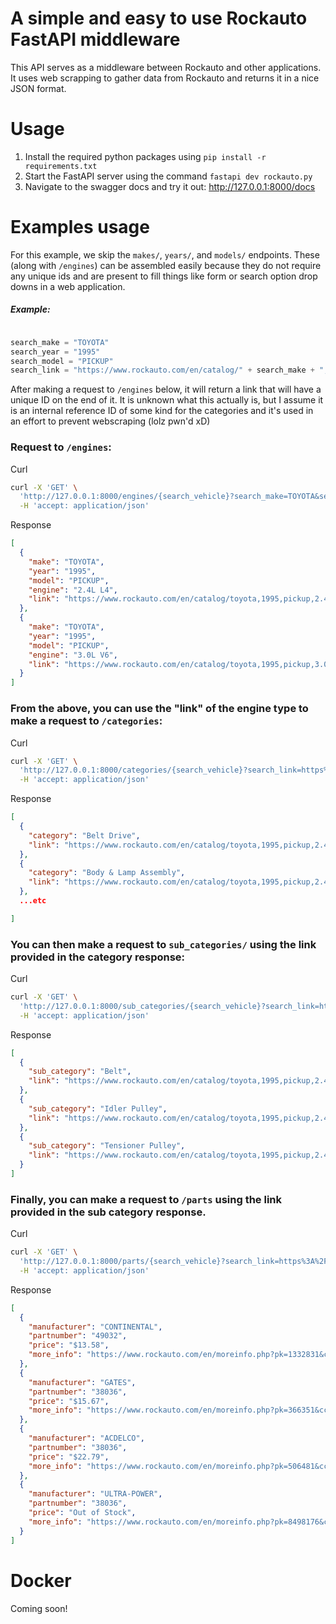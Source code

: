 # A simple and easy to use Rockauto FastAPI middleware

This API serves as a middleware between Rockauto and other applications. It uses web scrapping to gather data from Rockauto and returns it in a nice JSON format.


# Usage

1. Install the required python packages using `pip install -r requirements.txt`
2. Start the FastAPI server using the command `fastapi dev rockauto.py`
3. Navigate to the swagger docs and try it out: http://127.0.0.1:8000/docs

# Examples usage

For this example, we skip the `makes/`, `years/`, and `models/` endpoints. These (along with `/engines`) can be assembled easily because they do not require any unique ids and are present to fill things like form or search option drop downs in a web application.
##### Example:
```python

search_make = "TOYOTA"
search_year = "1995"
search_model = "PICKUP"
search_link = "https://www.rockauto.com/en/catalog/" + search_make + "," + search_year + "," + search_model

```
After making a request to `/engines` below, it will return a link that will have a unique ID on the end of it. It is unknown what this actually is, but I assume it is an internal reference ID of some kind for the categories and it's used in an effort to prevent webscraping (lolz pwn'd xD)

### Request to `/engines`:
Curl
```bash 
curl -X 'GET' \
  'http://127.0.0.1:8000/engines/{search_vehicle}?search_make=TOYOTA&search_year=1995&search_model=PICKUP' \
  -H 'accept: application/json'
```
Response
```json
[
  {
    "make": "TOYOTA",
    "year": "1995",
    "model": "PICKUP",
    "engine": "2.4L L4",
    "link": "https://www.rockauto.com/en/catalog/toyota,1995,pickup,2.4l+l4,1278097"
  },
  {
    "make": "TOYOTA",
    "year": "1995",
    "model": "PICKUP",
    "engine": "3.0L V6",
    "link": "https://www.rockauto.com/en/catalog/toyota,1995,pickup,3.0l+v6,1278110"
  }
]
```
### From the above, you can use the "link" of the engine type to make a request to `/categories`:
Curl
```bash
curl -X 'GET' \
  'http://127.0.0.1:8000/categories/{search_vehicle}?search_link=https%3A%2F%2Fwww.rockauto.com%2Fen%2Fcatalog%2Ftoyota%2C1995%2Cpickup%2C2.4l%2Bl4%2C1278097' \
  -H 'accept: application/json'

  ```
Response
```json
[
  {
    "category": "Belt Drive",
    "link": "https://www.rockauto.com/en/catalog/toyota,1995,pickup,2.4l+l4,1278097,belt+drive"
  },
  {
    "category": "Body & Lamp Assembly",
    "link": "https://www.rockauto.com/en/catalog/toyota,1995,pickup,2.4l+l4,1278097,body+&+lamp+assembly"
  },
  ...etc

]
```
### You can then make a request to `sub_categories/` using the link provided in the category response:
Curl
```bash
curl -X 'GET' \
  'http://127.0.0.1:8000/sub_categories/{search_vehicle}?search_link=https%3A%2F%2Fwww.rockauto.com%2Fen%2Fcatalog%2Ftoyota%2C1995%2Cpickup%2C2.4l%2Bl4%2C1278097%2Cbelt%2Bdrive' \
  -H 'accept: application/json'
```
Response
```json
[
  {
    "sub_category": "Belt",
    "link": "https://www.rockauto.com/en/catalog/toyota,1995,pickup,2.4l+l4,1278097,belt+drive,belt,8900"
  },
  {
    "sub_category": "Idler Pulley",
    "link": "https://www.rockauto.com/en/catalog/toyota,1995,pickup,2.4l+l4,1278097,belt+drive,idler+pulley,6956"
  },
  {
    "sub_category": "Tensioner Pulley",
    "link": "https://www.rockauto.com/en/catalog/toyota,1995,pickup,2.4l+l4,1278097,belt+drive,tensioner+pulley,10346"
  }
]
```


### Finally, you can make a request to `/parts` using the link provided in the sub category response.
Curl
```bash 
curl -X 'GET' \
  'http://127.0.0.1:8000/parts/{search_vehicle}?search_link=https%3A%2F%2Fwww.rockauto.com%2Fen%2Fcatalog%2Ftoyota%2C1995%2Cpickup%2C2.4l%2Bl4%2C1278097%2Cbelt%2Bdrive%2Ctensioner%2Bpulley%2C10346' \
  -H 'accept: application/json'
```
Response
```json
[
  {
    "manufacturer": "CONTINENTAL",
    "partnumber": "49032",
    "price": "$13.58",
    "more_info": "https://www.rockauto.com/en/moreinfo.php?pk=1332831&cc=1278097&pt=10346"
  },
  {
    "manufacturer": "GATES",
    "partnumber": "38036",
    "price": "$15.67",
    "more_info": "https://www.rockauto.com/en/moreinfo.php?pk=366351&cc=1278097&pt=10346"
  },
  {
    "manufacturer": "ACDELCO",
    "partnumber": "38036",
    "price": "$22.79",
    "more_info": "https://www.rockauto.com/en/moreinfo.php?pk=506481&cc=1278097&pt=10346"
  },
  {
    "manufacturer": "ULTRA-POWER",
    "partnumber": "38036",
    "price": "Out of Stock",
    "more_info": "https://www.rockauto.com/en/moreinfo.php?pk=8498176&cc=1278097&pt=10346"
  }
]
```



# Docker 
Coming soon!
